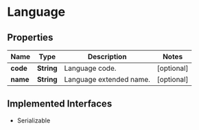 

# Language


## Properties

Name | Type | Description | Notes
------------ | ------------- | ------------- | -------------
**code** | **String** | Language code. |  [optional]
**name** | **String** | Language extended name. |  [optional]


## Implemented Interfaces

* Serializable


